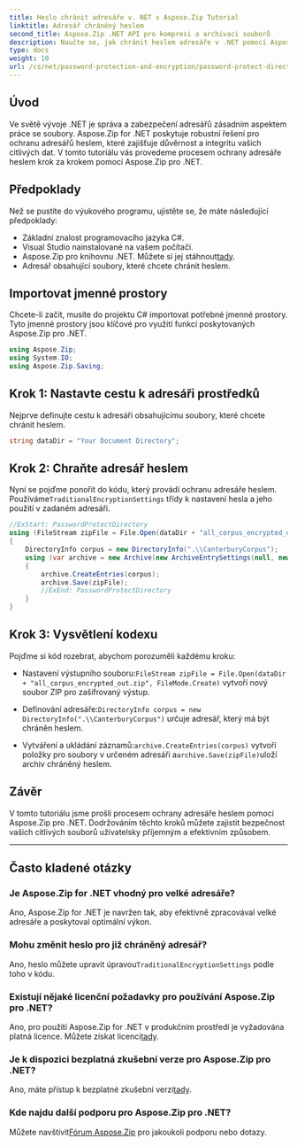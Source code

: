 ```yaml
---
title: Heslo chránit adresáře v. NET s Aspose.Zip Tutorial
linktitle: Adresář chráněný heslem
second_title: Aspose.Zip .NET API pro kompresi a archivaci souborů
description: Naučte se, jak chránit heslem adresáře v .NET pomocí Aspose.Zip. Zabezpečte své soubory bez námahy s tímto návodem krok za krokem.
type: docs
weight: 10
url: /cs/net/password-protection-and-encryption/password-protect-directory/
---
```


## Úvod

Ve světě vývoje .NET je správa a zabezpečení adresářů zásadním aspektem práce se soubory. Aspose.Zip for .NET poskytuje robustní řešení pro ochranu adresářů heslem, které zajišťuje důvěrnost a integritu vašich citlivých dat. V tomto tutoriálu vás provedeme procesem ochrany adresáře heslem krok za krokem pomocí Aspose.Zip pro .NET.

## Předpoklady

Než se pustíte do výukového programu, ujistěte se, že máte následující předpoklady:

- Základní znalost programovacího jazyka C#.
- Visual Studio nainstalované na vašem počítači.
-  Aspose.Zip pro knihovnu .NET. Můžete si jej stáhnout[tady](https://releases.aspose.com/zip/net/).
- Adresář obsahující soubory, které chcete chránit heslem.

## Importovat jmenné prostory

Chcete-li začít, musíte do projektu C# importovat potřebné jmenné prostory. Tyto jmenné prostory jsou klíčové pro využití funkcí poskytovaných Aspose.Zip pro .NET.

```csharp
using Aspose.Zip;
using System.IO;
using Aspose.Zip.Saving;
```

## Krok 1: Nastavte cestu k adresáři prostředků

Nejprve definujte cestu k adresáři obsahujícímu soubory, které chcete chránit heslem.

```csharp
string dataDir = "Your Document Directory";
```

## Krok 2: Chraňte adresář heslem

 Nyní se pojďme ponořit do kódu, který provádí ochranu adresáře heslem. Používáme`TraditionalEncryptionSettings` třídy k nastavení hesla a jeho použití v zadaném adresáři.

```csharp
//ExStart: PasswordProtectDirectory
using (FileStream zipFile = File.Open(dataDir + "all_corpus_encrypted_out.zip", FileMode.Create))
{
    DirectoryInfo corpus = new DirectoryInfo(".\\CanterburyCorpus");
    using (var archive = new Archive(new ArchiveEntrySettings(null, new TraditionalEncryptionSettings("p@s$"))))
    {
        archive.CreateEntries(corpus);
        archive.Save(zipFile);
        //ExEnd: PasswordProtectDirectory
    }
}
```

## Krok 3: Vysvětlení kodexu

Pojďme si kód rozebrat, abychom porozuměli každému kroku:

-  Nastavení výstupního souboru:`FileStream zipFile = File.Open(dataDir + "all_corpus_encrypted_out.zip", FileMode.Create)` vytvoří nový soubor ZIP pro zašifrovaný výstup.

-  Definování adresáře:`DirectoryInfo corpus = new DirectoryInfo(".\\CanterburyCorpus")` určuje adresář, který má být chráněn heslem.

-  Vytváření a ukládání záznamů:`archive.CreateEntries(corpus)` vytvoří položky pro soubory v určeném adresáři a`archive.Save(zipFile)`uloží archiv chráněný heslem.

## Závěr

V tomto tutoriálu jsme prošli procesem ochrany adresáře heslem pomocí Aspose.Zip pro .NET. Dodržováním těchto kroků můžete zajistit bezpečnost vašich citlivých souborů uživatelsky příjemným a efektivním způsobem.

---

## Často kladené otázky

### Je Aspose.Zip for .NET vhodný pro velké adresáře?
Ano, Aspose.Zip for .NET je navržen tak, aby efektivně zpracovával velké adresáře a poskytoval optimální výkon.

### Mohu změnit heslo pro již chráněný adresář?
 Ano, heslo můžete upravit úpravou`TraditionalEncryptionSettings` podle toho v kódu.

### Existují nějaké licenční požadavky pro používání Aspose.Zip pro .NET?
 Ano, pro použití Aspose.Zip for .NET v produkčním prostředí je vyžadována platná licence. Můžete získat licenci[tady](https://purchase.aspose.com/buy).

### Je k dispozici bezplatná zkušební verze pro Aspose.Zip pro .NET?
 Ano, máte přístup k bezplatné zkušební verzi[tady](https://releases.aspose.com/).

### Kde najdu další podporu pro Aspose.Zip pro .NET?
 Můžete navštívit[Fórum Aspose.Zip](https://forum.aspose.com/c/zip/37) pro jakoukoli podporu nebo dotazy.

